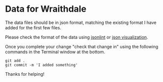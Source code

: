 # Data for Wraithdale

The data files should be in json format, matching the existing format
I have added for the first few files.

Please check the format of the data using [jsonlint](http://jsonlint.com/) or [json visualization](http://chris.photobooks.com/json/default.htm).

Once you complete your change "check that change in" using the following commands in the Terminal window at the bottom.

    git add .
    git commit -m 'I added something'

Thanks for helping!